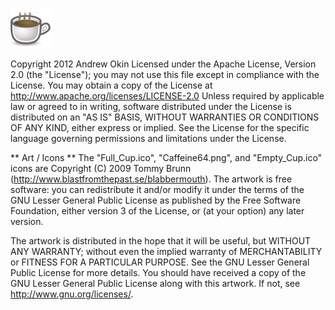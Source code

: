 ﻿![Caffeine64](https://github.com/Forkk/Caffeine/raw/master/Caffeine/Caffeine64.png)

Copyright 2012  Andrew Okin
Licensed under the Apache License, Version 2.0 (the "License"); you may not use this file except in compliance with the License. You may obtain a copy of the License at
  http://www.apache.org/licenses/LICENSE-2.0
Unless required by applicable law or agreed to in writing, software distributed under the License is distributed on an "AS IS" BASIS, WITHOUT WARRANTIES OR CONDITIONS OF ANY KIND, either express or implied. See the License for the specific language governing permissions and limitations under the License.

 ** Art / Icons **
The "Full_Cup.ico", "Caffeine64.png", and "Empty_Cup.ico" icons are Copyright (C) 2009 Tommy Brunn (http://www.blastfromthepast.se/blabbermouth). The artwork is free software: you can redistribute it and/or modify it under the terms of the GNU Lesser General Public License as published by the Free Software Foundation, either version 3 of the License, or (at your option) any later version.

The artwork is distributed in the hope that it will be useful, but WITHOUT ANY WARRANTY; without even the implied warranty of MERCHANTABILITY or FITNESS FOR A PARTICULAR PURPOSE.  See the GNU Lesser General Public License for more details. You should have received a copy of the GNU Lesser General Public License along with this artwork.  If not, see <http://www.gnu.org/licenses/>.